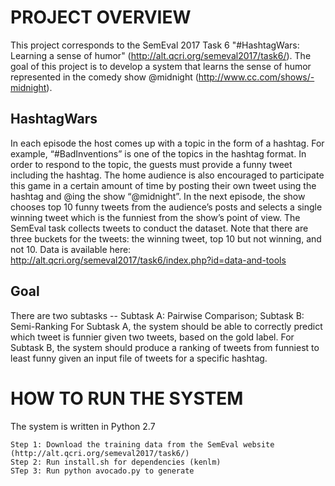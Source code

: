 # PROJECT OVERVIEW
This project corresponds to the SemEval 2017 Task 6 "#HashtagWars: Learning a sense of humor" (http://alt.qcri.org/semeval2017/task6/). The goal of this project is to develop a system that learns the sense of humor represented in the comedy show @midnight (http://www.cc.com/shows/-midnight). 

## HashtagWars
In each episode the host comes up with a topic in the form of a hashtag. For example, “#BadInventions” is one of the topics in the hashtag format. In order to respond to the topic, the guests must provide a funny tweet including the hashtag. The home audience is also encouraged to participate this game in a certain amount of time by posting their own tweet using the hashtag and @ing the show “@midnight”. In the next episode, the show chooses top 10 funny tweets from the audience’s posts and selects a single winning tweet which is the funniest from the show’s point of view. The SemEval task collects tweets to conduct the dataset. Note that there are three buckets for the tweets: the winning tweet, top 10 but not winning, and not 10. Data is available here: http://alt.qcri.org/semeval2017/task6/index.php?id=data-and-tools

## Goal 
There are two subtasks -- Subtask A: Pairwise Comparison; Subtask B: Semi-Ranking
For Subtask A, the system should be able to correctly predict which tweet is funnier given two tweets, based on the gold label. For Subtask B, the system should produce a ranking of tweets from funniest to least funny given an input file of tweets for a specific hashtag.

# HOW TO RUN THE SYSTEM
The system is written in Python 2.7

	Step 1: Download the training data from the SemEval website (http://alt.qcri.org/semeval2017/task6/)
	Step 2: Run install.sh for dependencies (kenlm)
	STep 3: Run python avocado.py to generate
